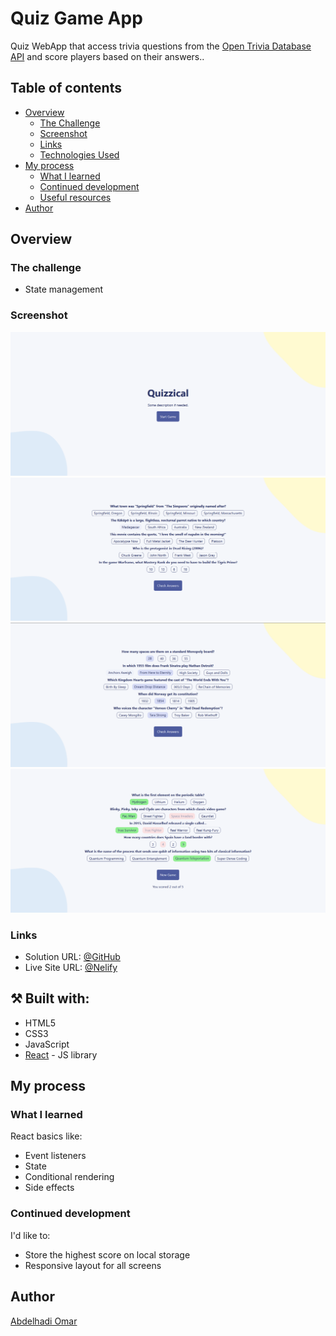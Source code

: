 # Quiz Game App

Quiz WebApp that access trivia questions from the [Open Trivia Database API](https://opentdb.com/) and score players based on their answers..
## Table of contents

- [Overview](#overview)
  - [The Challenge](#The-Challenge)
  - [Screenshot](#screenshot)
  - [Links](#links)
  - [Technologies Used](#built-with)
- [My process](#my-process)
  - [What I learned](#what-i-learned)
  - [Continued development](#continued-development)
  - [Useful resources](#useful-resources)
- [Author](#author)

## Overview

### The challenge

- State management 

### Screenshot

![screenshot](/public/assets/screenshots/screenshot-01.png)
![screenshot](/public/assets/screenshots/screenshot-02.png)
![screenshot](/public/assets/screenshots/screenshot-03.png)
![screenshot](/public/assets/screenshots/screenshot-04.png)

### Links

- Solution URL: [@GitHub](https://github.com/Abd-Elhadi/Quiz-Game-App)
- Live Site URL: [@Nelify](https://github.com/Abd-Elhadi/Quiz-Game-App)

## ⚒️ Built with:
- HTML5
- CSS3
- JavaScript
- [React](https://reactjs.org/) - JS library

## My process

### What I learned

React basics like:

- Event listeners
- State
- Conditional rendering
- Side effects

### Continued development

I'd like to:

- Store the highest score on local storage
- Responsive layout for all screens

## Author
[Abdelhadi Omar](mailto:abdelhadioumar@gmail.com?subject=[GitHub]%20Tenzies%20Game)